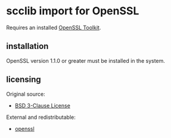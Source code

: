# scclib import for OpenSSL

Requires an installed
[OpenSSL Toolkit](https://www.openssl.org).

## installation

OpenSSL version 1.1.0 or greater must be installed in the system.

## licensing

Original source:
* [BSD 3-Clause License](LICENSE)

External and redistributable:
* [openssl](lic/openssl.txt)
